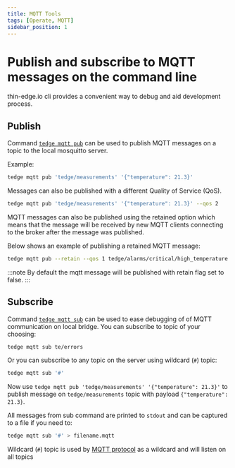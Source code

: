 ```yaml
---
title: MQTT Tools
tags: [Operate, MQTT]
sidebar_position: 1
---
```


# Publish and subscribe to MQTT messages on the command line

thin-edge.io cli provides a convenient way to debug and aid development process.

## Publish

Command [`tedge mqtt pub`](../../references/cli/tedge-mqtt.md) can be used to publish MQTT messages on a topic to the local mosquitto server.

Example:

```sh te2mqtt
tedge mqtt pub 'tedge/measurements' '{"temperature": 21.3}'
```

Messages can also be published with a different Quality of Service (QoS).

```sh te2mqtt
tedge mqtt pub 'tedge/measurements' '{"temperature": 21.3}' --qos 2
```

MQTT messages can also be published using the retained option which means that the message will be received by new MQTT clients connecting to the broker after the message was published.

Below shows an example of publishing a retained MQTT message:

```sh te2mqtt
tedge mqtt pub --retain --qos 1 tedge/alarms/critical/high_temperature '{"message": "Temperature is critical"}'
```

:::note
By default the mqtt message will be published with retain flag set to false.
:::


## Subscribe

Command [`tedge mqtt sub`](../../references/cli/tedge-mqtt.md) can be used to ease debugging of of MQTT communication on local bridge. You can subscribe to topic of your choosing:

```sh te2mqtt
tedge mqtt sub te/errors
```

Or you can subscribe to any topic on the server using wildcard (`#`) topic:

```sh te2mqtt
tedge mqtt sub '#'
```

Now use `tedge mqtt pub 'tedge/measurements' '{"temperature": 21.3}'` to publish message on `tedge/measurements` topic with payload `{"temperature": 21.3}`.

All messages from sub command are printed to `stdout` and can be captured to a file if you need to:

```sh te2mqtt
tedge mqtt sub '#' > filename.mqtt
```

Wildcard (`#`) topic is used by [MQTT protocol](https://docs.oasis-open.org/mqtt/mqtt/v5.0/os/mqtt-v5.0-os.html#_Toc3901242) as a wildcard and will listen on all topics
